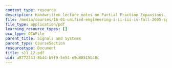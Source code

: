 ```yaml
---
content_type: resource
description: Handwritten lecture notes on Partial Fraction Expansions.
file: /media/courses/16-01-unified-engineering-i-ii-iii-iv-fall-2005-spring-2006/a87723438b44b9f95e54e9d88515b48c_s11_12.pdf
file_type: application/pdf
learning_resource_types: []
ocw_type: OCWFile
parent_title: Signals and Systems
parent_type: CourseSection
resourcetype: Document
title: s11_12.pdf
uid: a8772343-8b44-b9f9-5e54-e9d88515b48c
---
```

